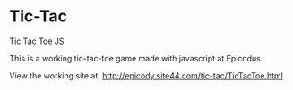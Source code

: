 Tic-Tac
=======

Tic Tac Toe JS


This is a working tic-tac-toe game made with javascript at Epicodus.

View the working site at:
http://epicody.site44.com/tic-tac/TicTacToe.html
